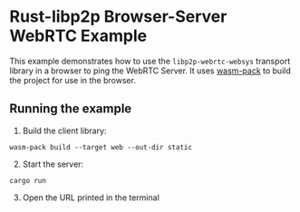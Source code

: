 # Rust-libp2p Browser-Server WebRTC Example

This example demonstrates how to use the `libp2p-webrtc-websys` transport library in a browser to ping the WebRTC Server.
It uses [wasm-pack](https://rustwasm.github.io/docs/wasm-pack/) to build the project for use in the browser.

## Running the example

1. Build the client library:
```shell
wasm-pack build --target web --out-dir static
```

2. Start the server:
```shell
cargo run
```

3. Open the URL printed in the terminal
